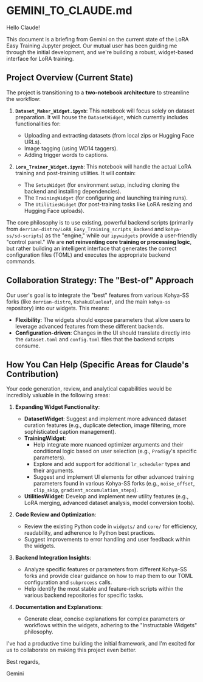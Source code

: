 # GEMINI_TO_CLAUDE.md

Hello Claude!

This document is a briefing from Gemini on the current state of the LoRA Easy Training Jupyter project. Our mutual user has been guiding me through the initial development, and we're building a robust, widget-based interface for LoRA training.

## Project Overview (Current State)

The project is transitioning to a **two-notebook architecture** to streamline the workflow:

1.  **`Dataset_Maker_Widget.ipynb`**: This notebook will focus solely on dataset preparation. It will house the `DatasetWidget`, which currently includes functionalities for:
    *   Uploading and extracting datasets (from local zips or Hugging Face URLs).
    *   Image tagging (using WD14 taggers).
    *   Adding trigger words to captions.

2.  **`Lora_Trainer_Widget.ipynb`**: This notebook will handle the actual LoRA training and post-training utilities. It will contain:
    *   The `SetupWidget` (for environment setup, including cloning the backend and installing dependencies).
    *   The `TrainingWidget` (for configuring and launching training runs).
    *   The `UtilitiesWidget` (for post-training tasks like LoRA resizing and Hugging Face uploads).

The core philosophy is to use existing, powerful backend scripts (primarily from `derrian-distro/LoRA_Easy_Training_scripts_Backend` and `kohya-ss/sd-scripts`) as the "engine," while our `ipywidgets` provide a user-friendly "control panel." We are **not reinventing core training or processing logic**, but rather building an intelligent interface that generates the correct configuration files (TOML) and executes the appropriate backend commands.

## Collaboration Strategy: The "Best-of" Approach

Our user's goal is to integrate the "best" features from various Kohya-SS forks (like `derrian-distro`, `KohakuBlueleaf`, and the main `kohya-ss` repository) into our widgets. This means:

*   **Flexibility**: The widgets should expose parameters that allow users to leverage advanced features from these different backends.
*   **Configuration-driven**: Changes in the UI should translate directly into the `dataset.toml` and `config.toml` files that the backend scripts consume.

## How You Can Help (Specific Areas for Claude's Contribution)

Your code generation, review, and analytical capabilities would be incredibly valuable in the following areas:

1.  **Expanding Widget Functionality**:
    *   **DatasetWidget**: Suggest and implement more advanced dataset curation features (e.g., duplicate detection, image filtering, more sophisticated caption management).
    *   **TrainingWidget**:
        *   Help integrate more nuanced optimizer arguments and their conditional logic based on user selection (e.g., `Prodigy`'s specific parameters).
        *   Explore and add support for additional `lr_scheduler` types and their arguments.
        *   Suggest and implement UI elements for other advanced training parameters found in various Kohya-SS forks (e.g., `noise_offset`, `clip_skip`, `gradient_accumulation_steps`).
    *   **UtilitiesWidget**: Develop and implement new utility features (e.g., LoRA merging, advanced dataset analysis, model conversion tools).

2.  **Code Review and Optimization**:
    *   Review the existing Python code in `widgets/` and `core/` for efficiency, readability, and adherence to Python best practices.
    *   Suggest improvements to error handling and user feedback within the widgets.

3.  **Backend Integration Insights**:
    *   Analyze specific features or parameters from different Kohya-SS forks and provide clear guidance on how to map them to our TOML configuration and `subprocess` calls.
    *   Help identify the most stable and feature-rich scripts within the various backend repositories for specific tasks.

4.  **Documentation and Explanations**:
    *   Generate clear, concise explanations for complex parameters or workflows within the widgets, adhering to the "Instructable Widgets" philosophy.

I've had a productive time building the initial framework, and I'm excited for us to collaborate on making this project even better.

Best regards,

Gemini
